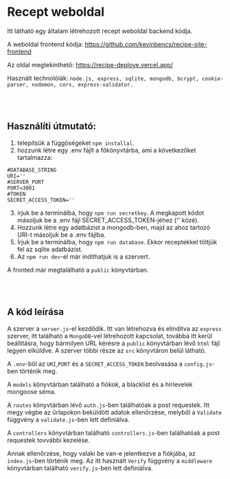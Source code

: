 # Recept weboldal

Itt látható egy általam létrehozott recept weboldal backend kódja.

A weboldal frontend kódja: https://github.com/kevinbencs/recipe-site-frontend

Az oldal megtekinthető: https://recipe-deploye.vercel.app/

Használt technolóiák: `node.js, express, sqlite, mongodb, bcrypt, cookie-parser, nodemon, cors, express-validator.`

<br/><br/>

## Használíti útmutató:

1. telepítsük a függőségeket `npm installal`.
2. hozzunk létre egy .env fájlt a főkönyvtárba, ami a következőket tartalmazza:
```
#DATABASE_STRING
URI=''
#SERVER_PORT
PORT=3001
#TOKEN
SECRET_ACCESS_TOKEN=''
```

3. írjuk be a terminálba, hogy `npm run secretkey`. A megkapott kódot másoljuk be a .env fájl SECRET_ACCESS_TOKEN-jéhez ('' közé).
4. Hozzunk létre egy adatbázist a mongodb-ben, majd az ahoz tartozó URI-t másoljuk be a .env fájlba.
5. Írjuk be a terminálba, hogy `npm run database`. Ekkor receptekkel töltjük fel az sqlite adatbázist.
6. Az `npm run dev`-el már indíthatjuk is a szervert.

A fronted már megtalálható a `public` könyvtárban.

<br/><br/>

## A kód leírása

A szerver a `server.js`-el kezdődik. Itt van létrehozva és elindítva az `express` szerver, itt található a `MongoDB`-vel létrehozott kapcsolat, továbbá itt kerül beállításra, hogy bármilyen URL kérésre a `public` könyvtárban lévő `html` fájl legyen elküldve. A szerver többi része az `src` könyvtáron belül látható.

A `.env`-ből az `URI`,`PORT` és a `SECRET_ACCESS_TOKEN` beolvasása a `config.js`-ben történik meg.

A `models` könyvtárban található a fiókok, a blacklist és a hírlevelek mongoose séma.

A `routes` könyvtárban lévő `auth.js`-ben találhatóak a post requestek. Itt megy végbe az űrlapokon beküldött adatok ellenőrzése, melyből a `Validate` függvény a `validate.js`-ben lett definiálva.

A `controllers` könyvtárban található `controllers.js`-ben találhatóak a post requestek tovvábbi kezelése.

Annak ellenőrzése, hogy valaki be van-e jelentkezve a fiókjába, az `index.js`-ben történik meg. Az itt használt `Verify` függvény a `middleware` könyvtárban található `verify.js`-ben lett definiálva.




